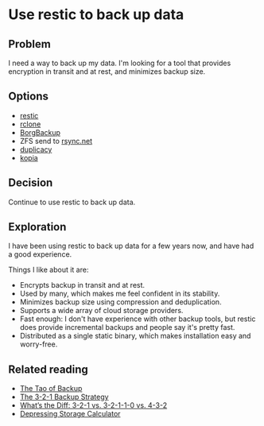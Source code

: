 # Use restic to back up data

## Problem

I need a way to back up my data.
I'm looking for a tool that provides encryption in transit and at rest,
and minimizes backup size.

## Options

- [restic](https://restic.net/)
- [rclone](https://rclone.org/)
- [BorgBackup](https://www.borgbackup.org/)
- ZFS send to [rsync.net](https://www.rsync.net/products/zfsintro.html)
- [duplicacy](https://duplicacy.com/)
- [kopia](https://kopia.io/)

## Decision

Continue to use restic to back up data.

## Exploration

I have been using restic to back up data for a few years now,
and have had a good experience.

Things I like about it are:

- Encrypts backup in transit and at rest.
- Used by many, which makes me feel confident in its stability.
- Minimizes backup size using compression and deduplication.
- Supports a wide array of cloud storage providers.
- Fast enough: I don't have experience with other backup tools,
  but restic does provide incremental backups and people say it's pretty fast.
- Distributed as a single static binary,
  which makes installation easy and worry-free.

## Related reading

- [The Tao of Backup](http://taobackup.com/index.html)
- [The 3-2-1 Backup Strategy](https://www.backblaze.com/blog/the-3-2-1-backup-strategy/)
- [What’s the Diff: 3-2-1 vs. 3-2-1-1-0 vs. 4-3-2](https://www.backblaze.com/blog/whats-the-diff-3-2-1-vs-3-2-1-1-0-vs-4-3-2/)
- [Depressing Storage Calculator](https://jrs-s.net/2016/11/08/depressing-storage-calculator/)

